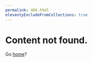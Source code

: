 ```yaml
---
permalink: 404.html
eleventyExcludeFromCollections: true
---
```

# Content not found.

Go <a href="index.njk">home</a>?